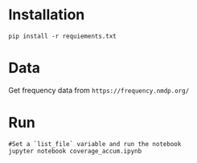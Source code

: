 # Installation
```
pip install -r requiements.txt
```
# Data
Get frequency data from `https://frequency.nmdp.org/`

# Run
```
#Set a `list_file` variable and run the notebook
jupyter notebook coverage_accum.ipynb
```

